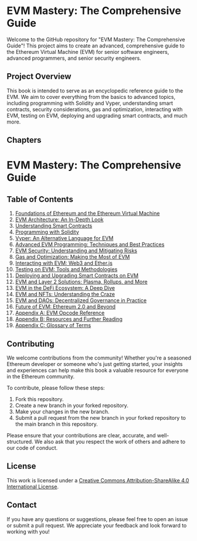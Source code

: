 # EVM Mastery: The Comprehensive Guide

Welcome to the GitHub repository for "EVM Mastery: The Comprehensive Guide"! This project aims to create an advanced, comprehensive guide to the Ethereum Virtual Machine (EVM) for senior software engineers, advanced programmers, and senior security engineers.

## Project Overview

This book is intended to serve as an encyclopedic reference guide to the EVM. We aim to cover everything from the basics to advanced topics, including programming with Solidity and Vyper, understanding smart contracts, security considerations, gas and optimization, interacting with EVM, testing on EVM, deploying and upgrading smart contracts, and much more.

## Chapters
# EVM Mastery: The Comprehensive Guide

## Table of Contents

1. [Foundations of Ethereum and the Ethereum Virtual Machine](chapter-1.md)
2. [EVM Architecture: An In-Depth Look](chapter-2.md)
3. [Understanding Smart Contracts](chapter-3.md)
4. [Programming with Solidity](chapter-4.md)
5. [Vyper: An Alternative Language for EVM](chapter-5.md)
6. [Advanced EVM Programming: Techniques and Best Practices](chapter-6.md)
7. [EVM Security: Understanding and Mitigating Risks](chapter-7.md)
8. [Gas and Optimization: Making the Most of EVM](chapter-8.md)
9. [Interacting with EVM: Web3 and Ether.js](chapter-9.md)
10. [Testing on EVM: Tools and Methodologies](chapter-10.md)
11. [Deploying and Upgrading Smart Contracts on EVM](chapter-11.md)
12. [EVM and Layer 2 Solutions: Plasma, Rollups, and More](chapter-12.md)
13. [EVM in the DeFi Ecosystem: A Deep Dive](chapter-13.md)
14. [EVM and NFTs: Understanding the Craze](chapter-14.md)
15. [EVM and DAOs: Decentralized Governance in Practice](chapter-15.md)
16. [Future of EVM: Ethereum 2.0 and Beyond](chapter-16.md)
17. [Appendix A: EVM Opcode Reference](appendix-a)
18. [Appendix B: Resources and Further Reading](appendix-b)
19. [Appendix C: Glossary of Terms](appendix-c)

## Contributing

We welcome contributions from the community! Whether you're a seasoned Ethereum developer or someone who's just getting started, your insights and experiences can help make this book a valuable resource for everyone in the Ethereum community.

To contribute, please follow these steps:

1. Fork this repository.
2. Create a new branch in your forked repository.
3. Make your changes in the new branch.
4. Submit a pull request from the new branch in your forked repository to the main branch in this repository.

Please ensure that your contributions are clear, accurate, and well-structured. We also ask that you respect the work of others and adhere to our code of conduct.

## License

This work is licensed under a [Creative Commons Attribution-ShareAlike 4.0 International License](http://creativecommons.org/licenses/by-sa/4.0/).

## Contact

If you have any questions or suggestions, please feel free to open an issue or submit a pull request. We appreciate your feedback and look forward to working with you!
